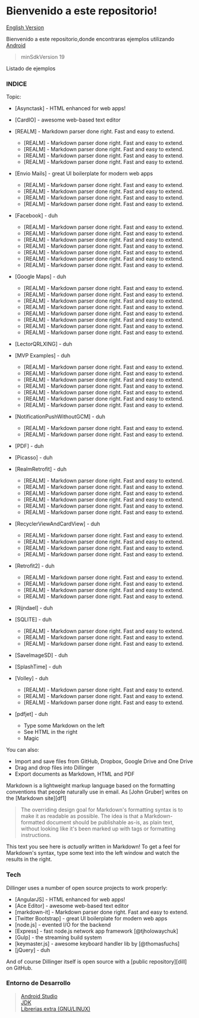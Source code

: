 # Bienvenido a este repositorio! 
[English Version](https://github.com/David-Hackro/ExamplesAndroid/blob/master/README.md)

Bienvenido a este repositorio,donde encontraras ejemplos utilizando [Android](https://www.android.com/intl/es-419_mx/)

> minSdkVersion 19
 

Listado de ejemplos

### INDICE
Topic:

* [Asynctask] - HTML enhanced for web apps!
* [CardIO] - awesome web-based text editor
* [REALM] - Markdown parser done right. Fast and easy to extend.
  * [REALM] - Markdown parser done right. Fast and easy to extend.
  * [REALM] - Markdown parser done right. Fast and easy to extend.
  * [REALM] - Markdown parser done right. Fast and easy to extend.
  * [REALM] - Markdown parser done right. Fast and easy to extend. 
* [Envio Mails] - great UI boilerplate for modern web apps
    * [REALM] - Markdown parser done right. Fast and easy to extend.
    * [REALM] - Markdown parser done right. Fast and easy to extend.
    * [REALM] - Markdown parser done right. Fast and easy to extend.
    * [REALM] - Markdown parser done right. Fast and easy to extend.
* [Facebook] - duh
    * [REALM] - Markdown parser done right. Fast and easy to extend.
    * [REALM] - Markdown parser done right. Fast and easy to extend.
    * [REALM] - Markdown parser done right. Fast and easy to extend.
    * [REALM] - Markdown parser done right. Fast and easy to extend.
    * [REALM] - Markdown parser done right. Fast and easy to extend.
    * [REALM] - Markdown parser done right. Fast and easy to extend.
    * [REALM] - Markdown parser done right. Fast and easy to extend.

* [Google Maps] - duh
    * [REALM] - Markdown parser done right. Fast and easy to extend.
    * [REALM] - Markdown parser done right. Fast and easy to extend.
    * [REALM] - Markdown parser done right. Fast and easy to extend.
    * [REALM] - Markdown parser done right. Fast and easy to extend.
    * [REALM] - Markdown parser done right. Fast and easy to extend.
    * [REALM] - Markdown parser done right. Fast and easy to extend.
    * [REALM] - Markdown parser done right. Fast and easy to extend.
    * [REALM] - Markdown parser done right. Fast and easy to extend.

* [LectorQRLXING] - duh
* [MVP Examples] - duh
    * [REALM] - Markdown parser done right. Fast and easy to extend.
    * [REALM] - Markdown parser done right. Fast and easy to extend.
    * [REALM] - Markdown parser done right. Fast and easy to extend.
    * [REALM] - Markdown parser done right. Fast and easy to extend.
    * [REALM] - Markdown parser done right. Fast and easy to extend.
    * [REALM] - Markdown parser done right. Fast and easy to extend.
    * [REALM] - Markdown parser done right. Fast and easy to extend.

* [NotificationPushWithoutGCM] - duh
    * [REALM] - Markdown parser done right. Fast and easy to extend.
    * [REALM] - Markdown parser done right. Fast and easy to extend.

* [PDF] - duh
* [Picasso] - duh
* [RealmRetrofit] - duh
    * [REALM] - Markdown parser done right. Fast and easy to extend.
    * [REALM] - Markdown parser done right. Fast and easy to extend.
    * [REALM] - Markdown parser done right. Fast and easy to extend.
    * [REALM] - Markdown parser done right. Fast and easy to extend.
    * [REALM] - Markdown parser done right. Fast and easy to extend.
    * [REALM] - Markdown parser done right. Fast and easy to extend.

* [RecyclerViewAndCardView] - duh
    * [REALM] - Markdown parser done right. Fast and easy to extend.
    * [REALM] - Markdown parser done right. Fast and easy to extend.
    * [REALM] - Markdown parser done right. Fast and easy to extend.
    * [REALM] - Markdown parser done right. Fast and easy to extend.
* [Retrofit2] - duh
    * [REALM] - Markdown parser done right. Fast and easy to extend.
    * [REALM] - Markdown parser done right. Fast and easy to extend.
    * [REALM] - Markdown parser done right. Fast and easy to extend.
    * [REALM] - Markdown parser done right. Fast and easy to extend.

* [Rijndael] - duh
* [SQLITE] - duh
    * [REALM] - Markdown parser done right. Fast and easy to extend.
    * [REALM] - Markdown parser done right. Fast and easy to extend.
    * [REALM] - Markdown parser done right. Fast and easy to extend.

* [SaveImageSD] - duh
* [SplashTime] - duh
* [Volley] - duh
    * [REALM] - Markdown parser done right. Fast and easy to extend.
    * [REALM] - Markdown parser done right. Fast and easy to extend.
    * [REALM] - Markdown parser done right. Fast and easy to extend.

* [pdfjet] - duh




  - Type some Markdown on the left
  - See HTML in the right
  - Magic

You can also:
  - Import and save files from GitHub, Dropbox, Google Drive and One Drive
  - Drag and drop files into Dillinger
  - Export documents as Markdown, HTML and PDF

Markdown is a lightweight markup language based on the formatting conventions that people naturally use in email.  As [John Gruber] writes on the [Markdown site][df1]

> The overriding design goal for Markdown's
> formatting syntax is to make it as readable
> as possible. The idea is that a
> Markdown-formatted document should be
> publishable as-is, as plain text, without
> looking like it's been marked up with tags
> or formatting instructions.

This text you see here is *actually* written in Markdown! To get a feel for Markdown's syntax, type some text into the left window and watch the results in the right.

### Tech

Dillinger uses a number of open source projects to work properly:

* [AngularJS] - HTML enhanced for web apps!
* [Ace Editor] - awesome web-based text editor
* [markdown-it] - Markdown parser done right. Fast and easy to extend.
* [Twitter Bootstrap] - great UI boilerplate for modern web apps
* [node.js] - evented I/O for the backend
* [Express] - fast node.js network app framework [@tjholowaychuk]
* [Gulp] - the streaming build system
* [keymaster.js] - awesome keyboard handler lib by [@thomasfuchs]
* [jQuery] - duh

And of course Dillinger itself is open source with a [public repository][dill]
 on GitHub.

### Entorno de Desarrollo


> [Android Studio](https://developer.android.com/studio/index.html?hl=es-419)       
> [JDK](http://www.oracle.com/technetwork/java/javase/downloads/jdk8-downloads-2133151.html?ssSourceSiteId=otnes)    
> [Librerias extra (GNU/LINUX)](https://developer.android.com/studio/install.html)


